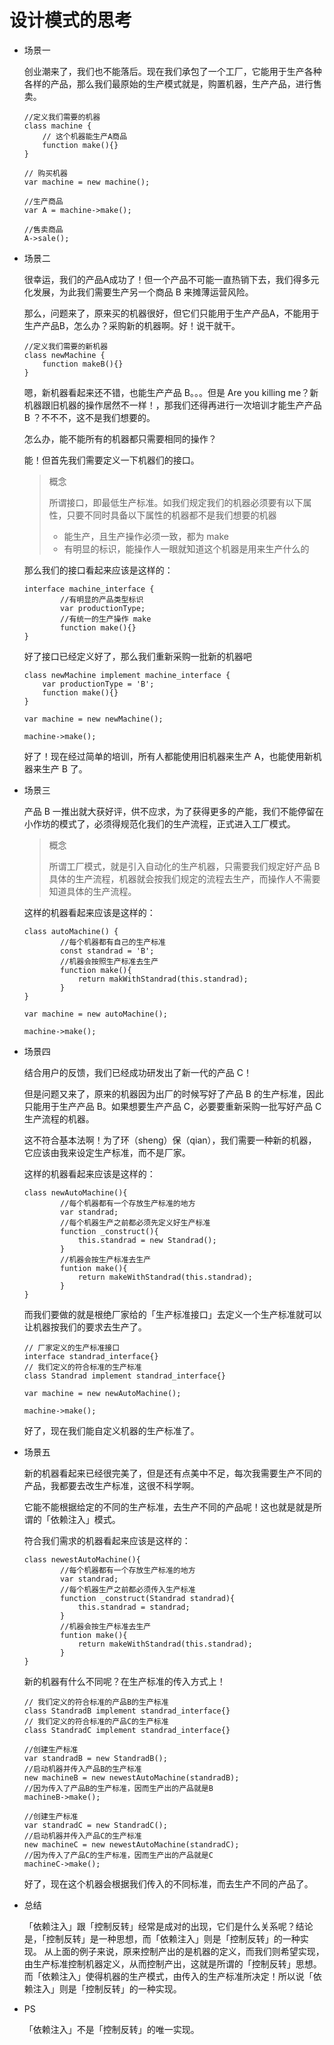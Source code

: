 # 设计模式的思考

- 场景一

    创业潮来了，我们也不能落后。现在我们承包了一个工厂，它能用于生产各种各样的产品，那么我们最原始的生产模式就是，购置机器，生产产品，进行售卖。

    ```
    //定义我们需要的机器
    class machine {
        // 这个机器能生产A商品
        function make(){}    
    }

    // 购买机器
    var machine = new machine();

    //生产商品
    var A = machine->make();

    //售卖商品
    A->sale();
    ```

- 场景二

    很幸运，我们的产品A成功了！但一个产品不可能一直热销下去，我们得多元化发展，为此我们需要生产另一个商品 B 来摊薄运营风险。

    那么，问题来了，原来买的机器很好，但它们只能用于生产产品A，不能用于生产产品B，怎么办？采购新的机器啊。好！说干就干。

    ```
    //定义我们需要的新机器
    class newMachine {
        function makeB(){}
    }
    ```

    嗯，新机器看起来还不错，也能生产产品 B。。。但是 Are you killing me？新机器跟旧机器的操作居然不一样！，那我们还得再进行一次培训才能生产产品 B ？不不不，这不是我们想要的。

    怎么办，能不能所有的机器都只需要相同的操作？
    
    能！但首先我们需要定义一下机器们的接口。

    > 概念
    >  
    > 所谓接口，即最低生产标准。如我们规定我们的机器必须要有以下属性，只要不同时具备以下属性的机器都不是我们想要的机器
    > - 能生产，且生产操作必须一致，都为 make
    > - 有明显的标识，能操作人一眼就知道这个机器是用来生产什么的

    那么我们的接口看起来应该是这样的：

    ```
    interface machine_interface {
            //有明显的产品类型标识
            var productionType;
            //有统一的生产操作 make
            function make(){}
    }
    ```

    好了接口已经定义好了，那么我们重新采购一批新的机器吧

    ```
    class newMachine implement machine_interface {
        var productionType = 'B';
        function make(){}
    }

    var machine = new newMachine();

    machine->make();
    ```

    好了！现在经过简单的培训，所有人都能使用旧机器来生产 A，也能使用新机器来生产 B 了。

- 场景三

    产品 B 一推出就大获好评，供不应求，为了获得更多的产能，我们不能停留在小作坊的模式了，必须得规范化我们的生产流程，正式进入工厂模式。

    > 概念
    >
    > 所谓工厂模式，就是引入自动化的生产机器，只需要我们规定好产品 B 具体的生产流程，机器就会按我们规定的流程去生产，而操作人不需要知道具体的生产流程。

    这样的机器看起来应该是这样的：

    ```
    class autoMachine() {
            //每个机器都有自己的生产标准
            const standrad = 'B';
            //机器会按照生产标准去生产
            function make(){
                return makWithStandrad(this.standrad);
            }
    }

    var machine = new autoMachine();

    machine->make();

    ```

- 场景四

    结合用户的反馈，我们已经成功研发出了新一代的产品 C！
    
    但是问题又来了，原来的机器因为出厂的时候写好了产品 B 的生产标准，因此只能用于生产产品 B。如果想要生产产品 C，必要要重新采购一批写好产品 C 生产流程的机器。

    这不符合基本法啊！为了环（sheng）保（qian），我们需要一种新的机器，它应该由我来设定生产标准，而不是厂家。

    这样的机器看起来应该是这样的：

    ```
    class newAutoMachine(){
            //每个机器都有一个存放生产标准的地方
            var standrad;
            //每个机器生产之前都必须先定义好生产标准
            function _construct(){
                this.standrad = new Standrad();
            }
            //机器会按生产标准去生产
            funtion make(){
                return makeWithStandrad(this.standrad);
            }
    }
    ```

    而我们要做的就是根绝厂家给的「生产标准接口」去定义一个生产标准就可以让机器按我们的要求去生产了。

    ```
    // 厂家定义的生产标准接口
    interface standrad_interface{}
    // 我们定义的符合标准的生产标准
    class Standrad implement standrad_interface{}

    var machine = new newAutoMachine();

    machine->make();
    ```

    好了，现在我们能自定义机器的生产标准了。

- 场景五
    
    新的机器看起来已经很完美了，但是还有点美中不足，每次我需要生产不同的产品，我都要去改生产标准，这很不科学啊。

    它能不能根据给定的不同的生产标准，去生产不同的产品呢！这也就是就是所谓的「依赖注入」模式。

    符合我们需求的机器看起来应该是这样的：

    ```
    class newestAutoMachine(){
            //每个机器都有一个存放生产标准的地方
            var standrad;
            //每个机器生产之前都必须传入生产标准
            function _construct(Standrad standrad){
                this.standrad = standrad;
            }
            //机器会按生产标准去生产
            funtion make(){
                return makeWithStandrad(this.standrad);
            }
    }
    ```

    新的机器有什么不同呢？在生产标准的传入方式上！

    ```
    // 我们定义的符合标准的产品B的生产标准
    class StandradB implement standrad_interface{}
    // 我们定义的符合标准的产品C的生产标准
    class StandradC implement standrad_interface{}

    //创建生产标准
    var standradB = new StandradB();
    //启动机器并传入产品B的生产标准
    new machineB = new newestAutoMachine(standradB);
    //因为传入了产品B的生产标准，因而生产出的产品就是B
    machineB->make();

    //创建生产标准
    var standradC = new StandradC();
    //启动机器并传入产品C的生产标准
    new machineC = new newestAutoMachine(standradC);
    //因为传入了产品C的生产标准，因而生产出的产品就是C
    machineC->make();
    ```

    好了，现在这个机器会根据我们传入的不同标准，而去生产不同的产品了。

- 总结

    「依赖注入」跟「控制反转」经常是成对的出现，它们是什么关系呢？结论是，「控制反转」是一种思想，而「依赖注入」则是「控制反转」的一种实现。
    从上面的例子来说，原来控制产出的是机器的定义，而我们则希望实现，由生产标准控制机器定义，从而控制产出，这就是所谓的「控制反转」思想。
    而「依赖注入」使得机器的生产模式，由传入的生产标准所决定！所以说「依赖注入」则是「控制反转」的一种实现。

- PS

    「依赖注入」不是「控制反转」的唯一实现。
